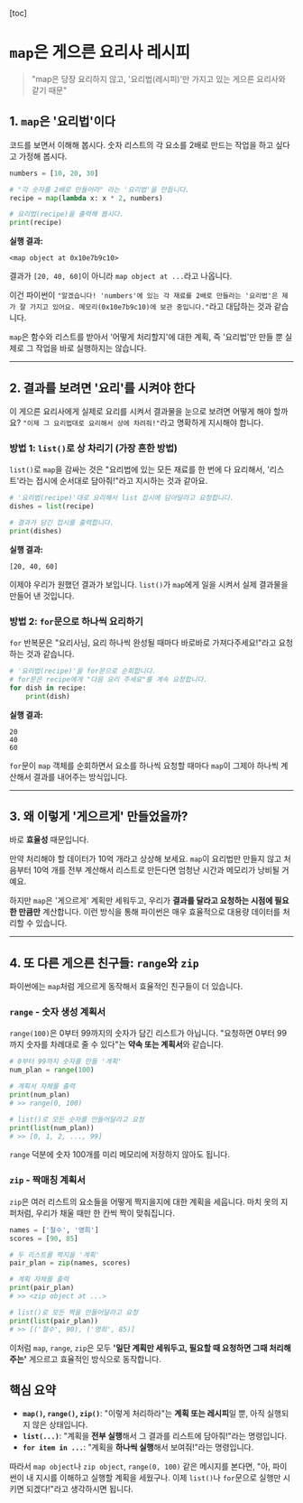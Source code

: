 [toc]

# `map`은 게으른 요리사 레시피

> "map은 당장 요리하지 않고, '요리법(레시피)'만 가지고 있는 게으른 요리사와 같기 때문"



## 1\. `map`은 '요리법'이다

코드를 보면서 이해해 봅시다. 숫자 리스트의 각 요소를 2배로 만드는 작업을 하고 싶다고 가정해 봅시다.

```python
numbers = [10, 20, 30]

# "각 숫자를 2배로 만들어라" 라는 '요리법'을 만듭니다.
recipe = map(lambda x: x * 2, numbers)

# 요리법(recipe)을 출력해 봅시다.
print(recipe)
```

**실행 결과:**

```
<map object at 0x10e7b9c10>
```

결과가 `[20, 40, 60]`이 아니라 `map object at ...`라고 나옵니다.

이건 파이썬이 `"알겠습니다! 'numbers'에 있는 각 재료를 2배로 만들라는 '요리법'은 제가 잘 가지고 있어요. 메모리(0x10e7b9c10)에 보관 중입니다."`라고 대답하는 것과 같습니다.

`map`은 함수와 리스트를 받아서 '어떻게 처리할지'에 대한 계획, 즉 '요리법'만 만들 뿐 실제로 그 작업을 바로 실행하지는 않습니다.



-----



## 2\. 결과를 보려면 '요리'를 시켜야 한다

이 게으른 요리사에게 실제로 요리를 시켜서 결과물을 눈으로 보려면 어떻게 해야 할까요?
`"이제 그 요리법대로 요리해서 상에 차려줘!"`라고 명확하게 지시해야 합니다.



### 방법 1: `list()`로 상 차리기 (가장 흔한 방법)

`list()`로 `map`을 감싸는 것은 "요리법에 있는 모든 재료를 한 번에 다 요리해서, '리스트'라는 접시에 순서대로 담아줘\!"라고 지시하는 것과 같아요.

```python
# '요리법(recipe)'대로 요리해서 list 접시에 담아달라고 요청합니다.
dishes = list(recipe)

# 결과가 담긴 접시를 출력합니다.
print(dishes)
```

**실행 결과:**

```
[20, 40, 60]
```

이제야 우리가 원했던 결과가 보입니다. `list()`가 `map`에게 일을 시켜서 실제 결과물을 만들어 낸 것입니다.



### 방법 2: `for`문으로 하나씩 요리하기

`for` 반복문은 "요리사님, 요리 하나씩 완성될 때마다 바로바로 가져다주세요\!"라고 요청하는 것과 같습니다.

```python
# '요리법(recipe)'을 for문으로 순회합니다.
# for문은 recipe에게 "다음 요리 주세요"를 계속 요청합니다.
for dish in recipe:
    print(dish)
```

**실행 결과:**

```
20
40
60
```

`for`문이 `map` 객체를 순회하면서 요소를 하나씩 요청할 때마다 `map`이 그제야 하나씩 계산해서 결과를 내어주는 방식입니다.



-----



## 3\. 왜 이렇게 '게으르게' 만들었을까?

바로 **효율성** 때문입니다.

만약 처리해야 할 데이터가 10억 개라고 상상해 보세요. `map`이 요리법만 만들지 않고 처음부터 10억 개를 전부 계산해서 리스트로 만든다면 엄청난 시간과 메모리가 낭비될 거예요.

하지만 `map`은 '게으르게' 계획만 세워두고, 우리가 **결과를 달라고 요청하는 시점에 필요한 만큼만** 계산합니다. 이런 방식을 통해 파이썬은 매우 효율적으로 대용량 데이터를 처리할 수 있습니다.



-----



## 4\. 또 다른 게으른 친구들: `range`와 `zip`

파이썬에는 `map`처럼 게으르게 동작해서 효율적인 친구들이 더 있습니다.

### `range` - 숫자 생성 계획서

`range(100)`은 0부터 99까지의 숫자가 담긴 리스트가 아닙니다. "요청하면 0부터 99까지 숫자를 차례대로 줄 수 있다"는 **약속 또는 계획서**와 같습니다.

```python
# 0부터 99까지 숫자를 만들 '계획'
num_plan = range(100)

# 계획서 자체를 출력
print(num_plan)
# >> range(0, 100)

# list()로 모든 숫자를 만들어달라고 요청
print(list(num_plan))
# >> [0, 1, 2, ..., 99]
```

`range` 덕분에 숫자 100개를 미리 메모리에 저장하지 않아도 됩니다.



### `zip` - 짝매칭 계획서

`zip`은 여러 리스트의 요소들을 어떻게 짝지을지에 대한 계획을 세웁니다. 마치 옷의 지퍼처럼, 우리가 채울 때만 한 칸씩 짝이 맞춰집니다.

```python
names = ['철수', '영희']
scores = [90, 85]

# 두 리스트를 짝지을 '계획'
pair_plan = zip(names, scores)

# 계획 자체를 출력
print(pair_plan)
# >> <zip object at ...>

# list()로 모든 짝을 만들어달라고 요청
print(list(pair_plan))
# >> [('철수', 90), ('영희', 85)]
```

이처럼 `map`, `range`, `zip`은 모두 **'일단 계획만 세워두고, 필요할 때 요청하면 그때 처리해주는'** 게으르고 효율적인 방식으로 동작합니다.



## 핵심 요약

  * **`map()`, `range()`, `zip()`**: "이렇게 처리하라"는 **계획 또는 레시피**일 뿐, 아직 실행되지 않은 상태입니다.
  * **`list(...)`**: "계획을 **전부 실행**해서 그 결과를 리스트에 담아줘\!"라는 명령입니다.
  * **`for item in ...`**: "계획을 **하나씩 실행**해서 보여줘\!"라는 명령입니다.

따라서 `map object`나 `zip object`, `range(0, 100)` 같은 메시지를 본다면, "아, 파이썬이 내 지시를 이해하고 실행할 계획을 세웠구나. 이제 `list()`나 `for`문으로 실행만 시키면 되겠다\!"라고 생각하시면 됩니다.

